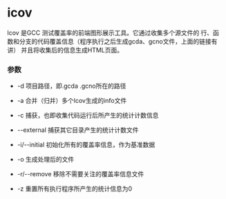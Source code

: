 icov
====

lcov 是GCC 测试覆盖率的前端图形展示工具。它通过收集多个源文件的 行、函数和分支的代码覆盖信息（程序执行之后生成gcda、gcno文件，上面的链接有讲） 并且将收集后的信息生成HTML页面。

### 参数

* -d 项目路径，即.gcda .gcno所在的路径

* -a 合并（归并）多个lcov生成的info文件

* -c 捕获，也即收集代码运行后所产生的统计计数信息

* --external 捕获其它目录产生的统计计数文件

* -i/--initial 初始化所有的覆盖率信息，作为基准数据

* -o 生成处理后的文件

* -r/--remove 移除不需要关注的覆盖率信息文件

* -z 重置所有执行程序所产生的统计信息为0






